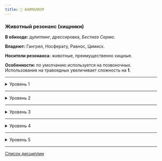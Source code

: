 ```yaml
---
title: 🐾 АНИМАЛИЗМ
---
```

### Животный резонанс (хищники)

**В обиходе:** дулитлинг, дрессировка, *Бестиаэ Сермо*.

**Владеют:** Гангрел, Носферату, Равнос, Цимисх.

**Носители резонанса:** животные, преимущественно хищные.

**Особенности:** по умолчанию используется на позвоночных. Использование на травоядных увеличивает сложность на **1**.

___

<details>
<summary>Уровень 1</summary>

### ● Узы фамулуса

- **Стоимость**: Кровавые узы
- **Дайспул**: *Харизма* + *Знание животных*
- **Система**: Животное с успешно созданными *Кровавыми узами* (три кормления по 1 пробуждению крови в течение трех ночей) будет защищать своего хозяина. Вампир, начинающий с этой способностью, уже имеет при себе фамулуса. Расходы на поддержание статуса гуля для фамулуса незначительны. Фамулус может быть только один. Для обычных приказов фамулусу необходимо выполнять проверку *Харизмы* + *Знания животных* (**2 и выше**). Стоимость использования *Первобытного шёпота* (🐾 ●●) и *Подавления духа* (🐾 ●●●●) на фамулусе равна **0**.
- **Длительность**: до смерти фамулуса

___

### ● Укрепить разум (⚓●) 🍷
Believing he is fully capable of regaining what has been lost rather than accepting an inevitable fall into monstrosity, the immortal fights hard to regain any lost Philosophy. This power is a great penitential guarantee to help a Cainite maintain control of Humanity itself.
* **Стоимость**: One Rouse Check.
* **Дайспул**: Composure + Resolve.
* **Система**: whenever he loses a point of Humanity, the vampire may attempt to regain it without expending experience points. This power only works if used within a week of the loss and can only recover the last point lost. While considered a passive action, the Children of Osiris must take an appropriate affirmative action from a character with a higher Humanity rating. 
  The vampire must meditate for several hours, then perform the Rouse Check. It must then make a Composure + Resolve roll with a difficulty equal to half the targeted Humanity Level (rounded up). If the roll is successful, the character regains the Humanity point and (if applicable) a lost Willpower point.
  This power can also be used to control a Compulsion that is currently taking place! The same concentration must be performed by the character, using the same activation roll, at a Difficulty of 5 minus the vampire's Discipline Rank. Success indicates that he controls the Compulsion at that time.
* **Длительность**: one scene.

___

### ● Чувство Зверя

- **Стоимость**: —
- **Дайспул**: *Решительность* + *Анимализм* против *Самообладания* + *Притворства*
- **Система**: На победе при броске вампир может оценить уровень враждебности цели и определить, является ли его цель носителем сверхъестественного зверя (вампиром или оборотнем). На критическом успехе вампир определяет точную сущность цели, а также узнает точное значение *Голода* (или эквивалентного показателя), а также *Резонанс* цели.
- **Длительность**: пассивно
</details>

___

<details>
<summary>Уровень 2</summary>

### ●● Первобытный шёпот 🍷

- **Стоимость**: 1 пробуждение крови на один тип животного, бесплатно на фамулусе
- **Дайспул**: *Манипуляция* + *Анимализм*, *Харизма* + *Анимализм*
- **Система**: Вампир может призвать находящееся неподалёку животное или группу животных и вступить с ними в диалог, выясняя информацию или прося их о чём-либо. Для призыва животных используется *Харизма* (сложность зависит от редкости, каждый сдвиг призывает дополнительное животное, критический успех призывает всех окрестных животных выбранного типа), для попытки уговорить животное выполнить просьбу используется *Манипуляция* (**3–6**).
- **Длительность**: 1 сцена

___

### ●● Атавизм 🍷

- **Стоимость**: 1 пробуждение крови
- **Дайспул**: _Самообладание + Анимализм_ **(1–4)**
- **Система**: Вампир может спроецировать своего _Зверя_ в смертное животное, призвав его повиноваться примитивным базовым инстинктам — заставив цепных псов бросаться хищным зверем на своих хозяев, а объезженных жеребцов — скидывать своих наездников и уноситься в панике. Цель должна видеть, слышать или чуять вампира. СЛ зависит от типа животного, его обученности и наличия в нём крови вампира. При успехе можно выбрать один из модусов поведения: сражаться или убегать. В первом случае животное атакует ближайшую цель, воспринимаемую как угрозу. При втором — любой ценой пытается сбежать в безопасное место. Выдрессированные и верные животные непременно вернутся, как только пройдёт действие силы.
- **Длительность**: (1 + количество сдвигов на успехе) раундов, 1 сцена при критическом успехе
</details>

___

<details>
<summary>Уровень 3</summary>

### ●●● Насыщение животным

- **Стоимость**: —
- **Дайспул**: _Решительность_ + _Анимализм_ против _Самообладания_ + _Притворства_
- **Система**: Кормление животными утоляет на 1 _Голод_ больше, при этом для расчётов насыщения _Сила крови_ вампира считается на 2 уровня ниже. Поглощение собственного фамулуса утоляет 4 _Голода_ (не может опустить _Голод_ до 0), а также увеличивает на **2** атрибут вампира, ассоциирующийся с этим животным (действует до следующей кормёжки либо до наступления _Голода_ 5).
- **Длительность**: пассивно

___

### ●●● Укрощение зверя 🍷

- **Стоимость**: 1 пробуждение крови
- **Дайспул**: _Харизма_ + _Анимализм_ против _Выносливости_ + _Решительности_
- **Система**: Вступив в зрительный контакт с целью вампир может подавить в ней внутреннего зверя. Успех против смертного погружает его в апатию на сцену, ограничивая все его действия исключительно самозащитой. Успех против вампира запрещает цели выполнять _Всплески крови_, а также отменяет грязные критические успехи (на 1 + n сдвигов ходов). Критический успех выводит вампира из состояния _Безумия_.
- **Длительность**: 1 сцена или (1 + количество сдвигов) ходов

___

### ●●● Efficient digestion
The Children of Osiris learned to use Fortitude as a method of increasing the efficiency of their feeding. Thus, most of them manage to prevent them from suffering any difficulties when eating. Vampires who learn this technique can longer avoid the need for more vigorous food caused by the force of their blood.
* **Стоимость**: Nenhum.
* **Система**: once learned, the Cainite considers this power always active. Efficient Digestion means that the blood of other creatures remains nutritious longer. The Hunger penalty will be reduced by an amount of points equal to half the character's Fortitude (rounded up).
  A Cainite with Blood Potency 6 could even kill a human to satisfy his Hunger below two points. If he got Fortitude 4, then his penalty would be considered the same as Blood Potency 4 and not 6. As such, he could avoid major worries for longer.
* **Длительность**: passive.

___

### ●●● Мёртвый улей (🌒●●)

- **Стоимость**: без дополнительной стоимости
- **Дайспул**: —
- **Система**: Расширяет воздействие *Анимализма* на ульи насекомых, позволяя даже приручить подобный улей в качестве фамулуса. *Уровень здоровья* улья равен 5, дайспул на избежание урона равен 8, улей получает поверхностный урон от *Драки*, летальный — от пламени и инсектицидов. Ульи можно использовать для отвлечения цели (штраф –2) или *Запугивания* (Штраф –1–3).
- **Длительность**: Пасссивно

___

### ●●● Запах жертвы 🍷

- **Стоимость**: 1 пробуждение крови
- **Дайспул**: _Решительность_ + _Анимализм_
- **Система**: Принюхавшись к воздуху, вампир способен уловить запах человека, напуганного тем, что обычно называют «нарушение Маскарада». Каждый успех позволяет отследить дополнительного свидетеля, если их было несколько. Сначала обнаруживается ближайшая жертва. Критический успех продлевает эффект до 1 ночи. Сила не действует против смертных, которые достаточно хорошо знают вампиров и способны подавить свой страх — гулей, последователей или охотников.
- **Длительность**: 1 сцена или 1 ночь
</details>

___

<details>
<summary>Уровень 4</summary>

### ●●●● Подавление духа 🍷

- **Стоимость**: 1 пробуждение крови, бесплатно на фамулусе
- **Дайспул**: *Манипуляция* + *Анимализм*
- **Система**: Успешно выполнив проверку *Манипуляции* + *Анимализма* (**4**), вампир может перенести свое сознание в тело животного на одну сцену, оставив своё тело в торпоре. На критическом успехе вампир может находиться в теле животного неограниченно. Использование днём требует необходимости оставаться в бодрствовании, солнечный свет — проверки *Панического безумия*, урон телу вампира возвращает его сознание обратно, смерть животного также возвращает сознание вампира обратно, нанося 1 летального урона в *Силу воли*.
- **Длительность**: 1 сцена / бесконечно
</details>

___

<details>
<summary>Уровень 5</summary>

### ●●●●● Животный доминион 🍷🍷

- **Стоимость**: 2 пробуждения крови
- **Дайспул**: *Харизма* + *Анимализм*
- **Система**: Вампир способен управлять целыми стаями животных одного типа. Сложность броска зависит от типа животного и отданного приказа (поиск цели для стаи ворон = **3**, суициальная атака собачьей своры на другого вампира =**5**). Способность не позволяет призывать животных, лишь управлять уже находящимися рядом.
- **Длительность**: 1 сцена / пока не будет выполнена цель

___

### ●●●●● Освобождение зверя 🍷

- **Стоимость**: 1 пробуждение крови
- **Дайспул**: _Смекалка_ + _Анимализм_ против _Самообладания_ + _Решительности_
- **Система**: При необходимости выполнить проверку _Силы воли_ на сопротивление _Безумию_ вампир может перенаправить его на цель рядом. На провале броска вампир испытывает _безумие_, на успехе — его испытывает цель. _Голодное безумие_ передать невозможно.
- **Длительность**: соответствует длительности _Безумия_
</details>

___

[Список дисциплин](index.md)